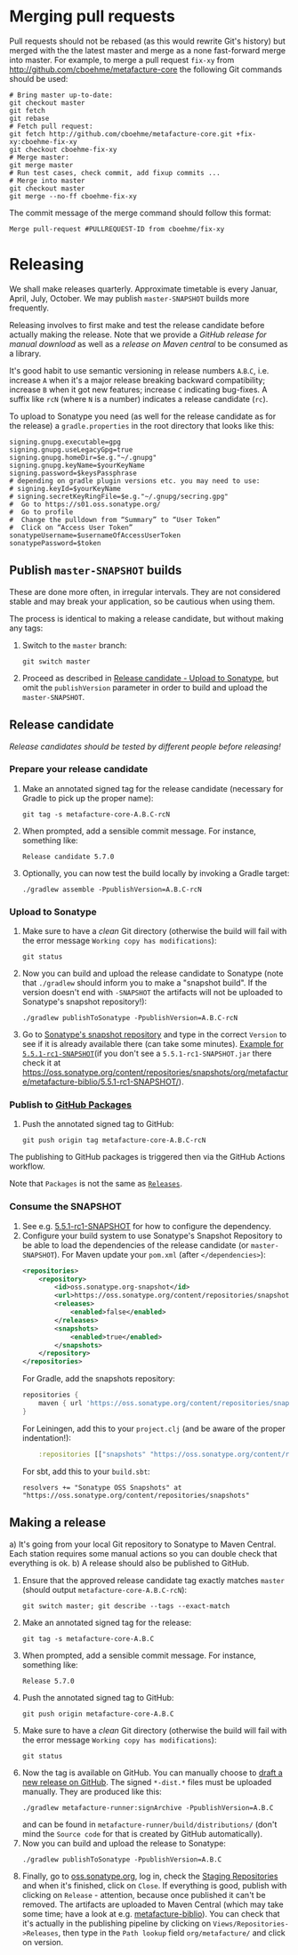 # Merging pull requests

Pull requests should not be rebased (as this would rewrite Git's history) but merged with the the latest master and merge as a none fast-forward merge into master.
For example, to merge a pull request `fix-xy` from http://github.com/cboehme/metafacture-core the following Git commands should be used:
```
# Bring master up-to-date:
git checkout master
git fetch
git rebase
# Fetch pull request:
git fetch http://github.com/cboehme/metafacture-core.git +fix-xy:cboehme-fix-xy
git checkout cboehme-fix-xy
# Merge master:
git merge master
# Run test cases, check commit, add fixup commits ...
# Merge into master
git checkout master
git merge --no-ff cboehme-fix-xy
```
The commit message of the merge command should follow this format:
```
Merge pull-request #PULLREQUEST-ID from cboehme/fix-xy
```

# Releasing

We shall make releases quarterly. Approximate timetable is every Januar, April, July, October.
We may publish `master-SNAPSHOT` builds more frequently.

Releasing involves to first make and test the release candidate before actually making the release. Note that we provide a *GitHub release for manual download* as well as a *release on Maven central* to be consumed as a library.

It's good habit to use semantic versioning in release numbers `A`.`B`.`C`, i.e. increase `A` when it's a major release breaking backward compatibility; increase `B` when it got new features; increase `C` indicating bug-fixes. A suffix like `rcN` (where `N` is a number) indicates a release candidate (`rc`).

To upload to Sonatype you need (as well for the release candidate as for the release) a `gradle.properties` in the root directory that looks like this:

```
signing.gnupg.executable=gpg
signing.gnupg.useLegacyGpg=true
signing.gnupg.homeDir=$e.g."~/.gnupg"
signing.gnupg.keyName=$yourKeyName
signing.password=$keysPassphrase
# depending on gradle plugin versions etc. you may need to use:
# signing.keyId=$yourKeyName
# signing.secretKeyRingFile=$e.g."~/.gnupg/secring.gpg"
#  Go to https://s01.oss.sonatype.org/
#  Go to profile
#  Change the pulldown from “Summary” to “User Token”
#  Click on “Access User Token”
sonatypeUsername=$usernameOfAccessUserToken
sonatypePassword=$token
```

## Publish `master-SNAPSHOT` builds

These are done more often, in irregular intervals. They are not considered stable and may break your application, so be cautious when using them.

The process is identical to making a release candidate, but without making any tags:

1. Switch to the `master` branch:
    ```
    git switch master
    ```
1. Proceed as described in [Release candidate - Upload to Sonatype](#upload-to-sonatype), but omit the `publishVersion` parameter in order to build and upload the `master-SNAPSHOT`.

## Release candidate

*Release candidates should be tested by different people before releasing!*

### Prepare your release candidate

1. Make an annotated signed tag for the release candidate (necessary for Gradle to pick up the proper name):
    ```
    git tag -s metafacture-core-A.B.C-rcN
    ```
1. When prompted, add a sensible commit message. For instance, something like:
    ```
    Release candidate 5.7.0
    ```
1. Optionally, you can now test the build locally by invoking a Gradle target:
    ```
    ./gradlew assemble -PpublishVersion=A.B.C-rcN
    ```

### Upload to Sonatype

1. Make sure to have a *clean* Git directory (otherwise the build will fail with the error message `Working copy has modifications`):
    ```
    git status
    ```
1. Now you can build and upload the release candidate to Sonatype (note that `./gradlew` should inform you to make a "snapshot build". If the version doesn't end with `-SNAPSHOT` the artifacts will not be uploaded to Sonatype's snapshot repository!):
    ```
    ./gradlew publishToSonatype -PpublishVersion=A.B.C-rcN
    ```
1. Go to [Sonatype's snapshot repository](https://oss.sonatype.org/index.html#nexus-search;gav~org.metafacture) and type in the correct `Version` to see if it is already available there (can take some minutes). [Example for `5.5.1-rc1-SNAPSHOT`](https://oss.sonatype.org/index.html#nexus-search;gav~org.metafacture~~5.5.1*~~)(if you don't see a `5.5.1-rc1-SNAPSHOT.jar` there check it at https://oss.sonatype.org/content/repositories/snapshots/org/metafacture/metafacture-biblio/5.5.1-rc1-SNAPSHOT/).

### Publish to [GitHub Packages](https://github.com/orgs/metafacture/packages?repo_name=metafacture-core)

1. Push the annotated signed tag to GitHub:
    ```
    git push origin tag metafacture-core-A.B.C-rcN
    ```
The publishing to GitHub packages is triggered then via the GitHub Actions workflow.

Note that `Packages` is not the same as [`Releases`](https://github.com/metafacture/metafacture-core/releases).

### Consume the SNAPSHOT

1. See e.g. [5.5.1-rc1-SNAPSHOT](https://oss.sonatype.org/index.html#nexus-search;gav~org.metafacture~~5.5.1*~~) for how to configure the dependency.
1. Configure your build system to use Sonatype's Snapshot Repository to be able to load the dependencies of the release candidate (or `master-SNAPSHOT`).
    For Maven update your `pom.xml` (after `</dependencies>`):
    ```xml
    <repositories>
        <repository>
            <id>oss.sonatype.org-snapshot</id>
            <url>https://oss.sonatype.org/content/repositories/snapshots</url>
            <releases>
                <enabled>false</enabled>
            </releases>
            <snapshots>
                <enabled>true</enabled>
            </snapshots>
        </repository>
    </repositories>
    ```
    For Gradle, add the snapshots repository:
    ```gradle
    repositories {
        maven { url 'https://oss.sonatype.org/content/repositories/snapshots' }
    }
    ```
    For Leiningen, add this to your `project.clj` (and be aware of the proper indentation!):
    ```clojure
        :repositories [["snapshots" "https://oss.sonatype.org/content/repositories/snapshots"]]
    ```
    For sbt, add this to your `build.sbt`:
    ```
    resolvers += "Sonatype OSS Snapshots" at "https://oss.sonatype.org/content/repositories/snapshots"
    ```

## Making a release

a) It's going from your local Git repository to Sonatype to Maven Central. Each station requires some manual actions so you can double check that everything is ok. b) A release should also be published to GitHub.

1. Ensure that the approved release candidate tag exactly matches `master` (should output `metafacture-core-A.B.C-rcN`):
    ```
    git switch master; git describe --tags --exact-match
    ```
1. Make an annotated signed tag for the release:
    ```
    git tag -s metafacture-core-A.B.C
    ```
1. When prompted, add a sensible commit message. For instance, something like:
    ```
    Release 5.7.0
    ```
1. Push the annotated signed tag to GitHub:
    ```
    git push origin metafacture-core-A.B.C
    ```
1. Make sure to have a *clean* Git directory (otherwise the build will fail with the error message `Working copy has modifications`):
    ```
    git status
    ```
1. Now the tag is available on GitHub. You can manually choose to [draft a new release on GitHub](https://github.com/metafacture/metafacture-core/releases/new). The signed `*-dist.*` files must be uploaded manually. They are produced like this:
    ```
    ./gradlew metafacture-runner:signArchive -PpublishVersion=A.B.C
    ```
    and can be found in `metafacture-runner/build/distributions/` (don't mind the `Source code` for that is created by GitHub automatically).
1. Now you can build and upload the release to Sonatype:
    ```
    ./gradlew publishToSonatype -PpublishVersion=A.B.C
    ```
1. Finally, go to [oss.sonatype.org](https://oss.sonatype.org), log in, check the [Staging Repositories](https://oss.sonatype.org/#stagingRepositories) and when it's finished, click on `Close`. If everything is good, publish with clicking on `Release` - attention, because once published it can't be removed. The artifacts are uploaded to Maven Central (which may take some time; have a look at e.g. [metafacture-biblio](https://repo1.maven.org/maven2/org/metafacture/metafacture-biblio/)). You can check that it's actually in the publishing pipeline by clicking on `Views/Repositories->Releases`, then type in the `Path lookup` field `org/metafacture/` and click on version.
